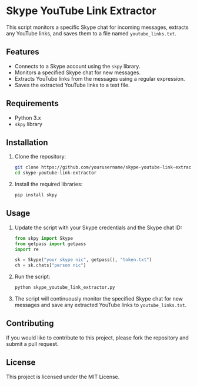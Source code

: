 # Skype YouTube Link Extractor

This script monitors a specific Skype chat for incoming messages, extracts any YouTube links, and saves them to a file named `youtube_links.txt`.

## Features

- Connects to a Skype account using the `skpy` library.
- Monitors a specified Skype chat for new messages.
- Extracts YouTube links from the messages using a regular expression.
- Saves the extracted YouTube links to a text file.

## Requirements

- Python 3.x
- `skpy` library

## Installation

1. Clone the repository:

    ```bash
    git clone https://github.com/yourusername/skype-youtube-link-extractor.git
    cd skype-youtube-link-extractor
    ```

2. Install the required libraries:

    ```bash
    pip install skpy
    ```

## Usage

1. Update the script with your Skype credentials and the Skype chat ID:

    ```python
    from skpy import Skype
    from getpass import getpass
    import re

    sk = Skype("your skype nic", getpass(), "token.txt")
    ch = sk.chats["person nic"]
    ```

2. Run the script:

    ```bash
    python skype_youtube_link_extractor.py
    ```

3. The script will continuously monitor the specified Skype chat for new messages and save any extracted YouTube links to `youtube_links.txt`.

## Contributing

If you would like to contribute to this project, please fork the repository and submit a pull request.

## License

This project is licensed under the MIT License.
